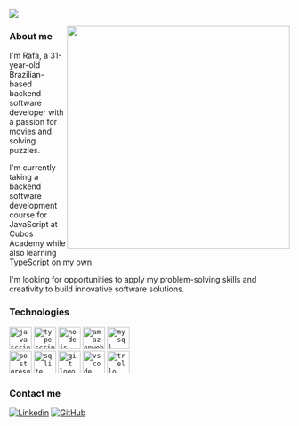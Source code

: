 ![](https://komarev.com/ghpvc/?username=rafasantosbzr&color=006bed)

<img src="https://raw.githubusercontent.com/MicaelliMedeiros/micaellimedeiros/master/image/computer-illustration.png" min-width="400px" max-width="400px" width="400px" align="right">

<h3>About me</h3>
<p align="left"> 
I'm Rafa, a 31-year-old Brazilian-based backend software developer with a passion for movies and solving puzzles. 

I'm currently taking a backend software development course for JavaScript at Cubos Academy while also learning TypeScript on my own. 

I'm looking for opportunities to apply my problem-solving skills and creativity to build innovative software solutions.
</p>

<h3>Technologies</h3>
<div align="left">
<code><img src="https://cdn.jsdelivr.net/gh/devicons/devicon/icons/javascript/javascript-original.svg" height="40" alt="javascript logo"/></code>
<code><img src="https://cdn.jsdelivr.net/gh/devicons/devicon/icons/typescript/typescript-original.svg" height="40" alt="typescript logo"/></code>
<code><img src="https://cdn.jsdelivr.net/gh/devicons/devicon/icons/nodejs/nodejs-original.svg" height="40" alt="nodejs logo"/></code>
<code><img src="https://cdn.simpleicons.org/amazonaws/232F3E" height="40" alt="amazonwebservices logo"/></code>
<code><img src="https://cdn.jsdelivr.net/gh/devicons/devicon/icons/mysql/mysql-original.svg" height="40" alt="mysql logo"/></code>
<br>
<code><img src="https://cdn.jsdelivr.net/gh/devicons/devicon/icons/postgresql/postgresql-original.svg" height="40" alt="postgresql logo"/></code>
<code><img src="https://cdn.jsdelivr.net/gh/devicons/devicon/icons/sqlite/sqlite-original.svg" height="40" alt="sqlite logo"/></code>
<code><img src="https://cdn.jsdelivr.net/gh/devicons/devicon/icons/git/git-original.svg" height="40" alt="git logo"/></code>
<code><img src="https://cdn.jsdelivr.net/gh/devicons/devicon/icons/vscode/vscode-original.svg" height="40" alt="vscode logo"/></code>
<code><img src="https://cdn.jsdelivr.net/gh/devicons/devicon/icons/trello/trello-plain.svg" height="40" alt="trello logo"/></code>
</div>

<h3>Contact me</h3>

[![Linkedin](https://img.shields.io/badge/-Rafael_Santos_Bezerra-blue?style=flat-square&logo=Linkedin&logoColor=white&link=rafael-santos-bezerra)](https://www.linkedin.com/in/rafael-santos-bezerra/)
[![GitHub](https://img.shields.io/github/followers/rafasantosbzr?label=follow&style=social)](https://github.com/rafasantosbzr)
